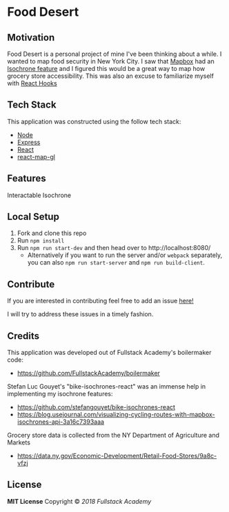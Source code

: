 # Food Desert

## Motivation

Food Desert is a personal project of mine I've been thinking about a while. I wanted to map food security in New York City. I saw that [Mapbox](https://docs.mapbox.com/mapbox-gl-js/api/) had an [Isochrone feature](https://docs.mapbox.com/help/tutorials/get-started-isochrone-api/) and I figured this would be a great way to map how grocery store accessibility. This was also an excuse to familiarize myself with [React Hooks](https://reactjs.org/docs/hooks-intro.html)

## Tech Stack

This application was constructed using the follow tech stack:

* [Node](https://nodejs.org/en/)
* [Express](https://expressjs.com/)
* [React](https://reactjs.org/)
* [react-map-gl](https://visgl.github.io/react-map-gl/)

## Features

Interactable Isochrone

## Local Setup

1.  Fork and clone this repo
2.  Run `npm install`
3.  Run `npm run start-dev` and then head over to http://localhost:8080/
    * Alternatively if you want to run the server and/or `webpack` separately, you can also `npm run start-server` and `npm run build-client`.

## Contribute

If you are interested in contributing feel free to add an issue [here!](https://github.com/ganymede30/NYC-Food-Availability/issues)

I will try to address these issues in a timely fashion.

## Credits

This application was developed out of Fullstack Academy's boilermaker code:

* https://github.com/FullstackAcademy/boilermaker

Stefan Luc Gouyet's "bike-isochrones-react" was an immense help in implementing my isochrone features:

* https://github.com/stefangouyet/bike-isochrones-react
* https://blog.usejournal.com/visualizing-cycling-routes-with-mapbox-isochrones-api-3a16c7393aaa

Grocery store data is collected from the NY Department of Agriculture and Markets

* https://data.ny.gov/Economic-Development/Retail-Food-Stores/9a8c-vfzj

## License

**MIT License** Copyright © _2018 Fullstack Academy_
